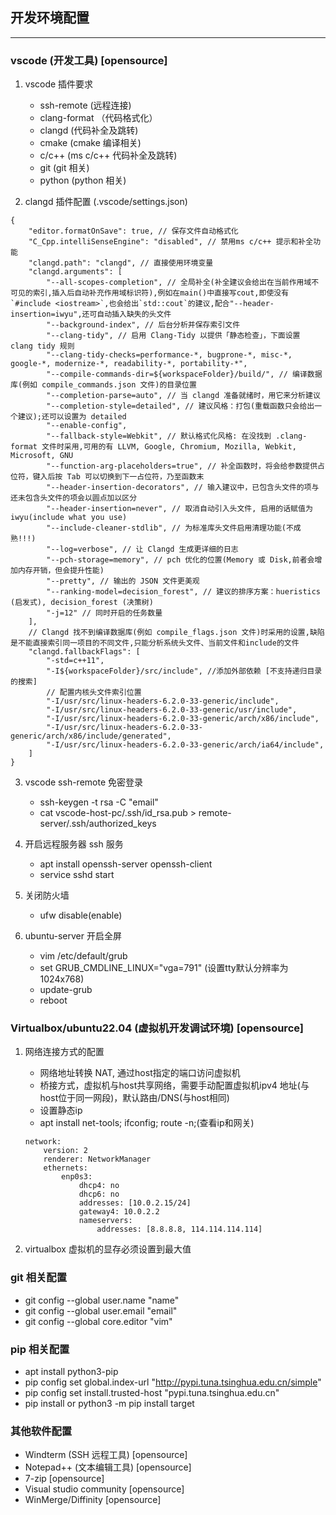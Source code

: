 ## 开发环境配置 ##
------------------------------------
### vscode (开发工具)    [opensource]

1. vscode 插件要求
	- ssh-remote     (远程连接)
	- clang-format  （代码格式化）
	- clangd         (代码补全及跳转)
	- cmake          (cmake 编译相关)
	- c/c++          (ms c/c++ 代码补全及跳转)
	- git            (git 相关)
	- python         (python 相关)

2. clangd 插件配置 (.vscode/settings.json)

```
{
	"editor.formatOnSave": true, // 保存文件自动格式化
	"C_Cpp.intelliSenseEngine": "disabled", // 禁用ms c/c++ 提示和补全功能
	"clangd.path": "clangd", // 直接使用环境变量
	"clangd.arguments": [
		"--all-scopes-completion", // 全局补全(补全建议会给出在当前作用域不可见的索引,插入后自动补充作用域标识符),例如在main()中直接写cout,即使没有`#include <iostream>`,也会给出`std::cout`的建议,配合"--header-insertion=iwyu",还可自动插入缺失的头文件
		"--background-index", // 后台分析并保存索引文件
		"--clang-tidy", // 启用 Clang-Tidy 以提供「静态检查」，下面设置 clang tidy 规则
		"--clang-tidy-checks=performance-*, bugprone-*, misc-*, google-*, modernize-*, readability-*, portability-*",
		"--compile-commands-dir=${workspaceFolder}/build/", // 编译数据库(例如 compile_commands.json 文件)的目录位置
		"--completion-parse=auto", // 当 clangd 准备就绪时，用它来分析建议
		"--completion-style=detailed", // 建议风格：打包(重载函数只会给出一个建议);还可以设置为 detailed
		"--enable-config",
		"--fallback-style=Webkit", // 默认格式化风格: 在没找到 .clang-format 文件时采用,可用的有 LLVM, Google, Chromium, Mozilla, Webkit, Microsoft, GNU
		"--function-arg-placeholders=true", // 补全函数时，将会给参数提供占位符，键入后按 Tab 可以切换到下一占位符，乃至函数末
		"--header-insertion-decorators", // 输入建议中，已包含头文件的项与还未包含头文件的项会以圆点加以区分
		"--header-insertion=never", // 取消自动引入头文件, 启用的话赋值为 iwyu(include what you use)
		"--include-cleaner-stdlib", // 为标准库头文件启用清理功能(不成熟!!!)
		"--log=verbose", // 让 Clangd 生成更详细的日志
		"--pch-storage=memory", // pch 优化的位置(Memory 或 Disk,前者会增加内存开销，但会提升性能)
		"--pretty", // 输出的 JSON 文件更美观
		"--ranking-model=decision_forest", // 建议的排序方案：hueristics (启发式), decision_forest (决策树)
		"-j=12" // 同时开启的任务数量
	],
	// Clangd 找不到编译数据库(例如 compile_flags.json 文件)时采用的设置,缺陷是不能直接索引同一项目的不同文件,只能分析系统头文件、当前文件和include的文件
	"clangd.fallbackFlags": [
		"-std=c++11",
		"-I${workspaceFolder}/src/include", //添加外部依赖 [不支持递归目录的搜索]
		// 配置内核头文件索引位置
		"-I/usr/src/linux-headers-6.2.0-33-generic/include",
		"-I/usr/src/linux-headers-6.2.0-33-generic/usr/include",
		"-I/usr/src/linux-headers-6.2.0-33-generic/arch/x86/include",
		"-I/usr/src/linux-headers-6.2.0-33-generic/arch/x86/include/generated",
		"-I/usr/src/linux-headers-6.2.0-33-generic/arch/ia64/include",
	]
}
```

3. vscode ssh-remote 免密登录

	- ssh-keygen -t rsa -C "email"
	- cat vscode-host-pc/.ssh/id_rsa.pub > remote-server/.ssh/authorized_keys

4. 开启远程服务器 ssh 服务

	- apt install openssh-server openssh-client
	- service sshd start

5. 关闭防火墙

	- ufw disable(enable)

6. ubuntu-server 开启全屏
	- vim /etc/default/grub
	- set GRUB_CMDLINE_LINUX="vga=791" (设置tty默认分辨率为1024x768)
	- update-grub
	- reboot
		    
### Virtualbox/ubuntu22.04 (虚拟机开发调试环境)   [opensource]

1. 网络连接方式的配置

	- 网络地址转换 NAT, 通过host指定的端口访问虚拟机
	- 桥接方式，虚拟机与host共享网络，需要手动配置虚拟机ipv4 地址(与host位于同一网段)，默认路由/DNS(与host相同)
	- 设置静态ip
	- apt install net-tools; ifconfig; route -n;(查看ip和网关)
	```
	network:
		version: 2
		renderer: NetworkManager
		ethernets:
			enp0s3:
				dhcp4: no
				dhcp6: no
				addresses: [10.0.2.15/24]
				gateway4: 10.0.2.2
				nameservers:
					addresses: [8.8.8.8, 114.114.114.114]
	```

2. virtualbox 虚拟机的显存必须设置到最大值


### git 相关配置 ###

- git config --global user.name "name"
- git config --global user.email "email"
- git config --global core.editor "vim"

### pip 相关配置 ###

- apt install python3-pip
- pip config set global.index-url "http://pypi.tuna.tsinghua.edu.cn/simple"
- pip config set install.trusted-host "pypi.tuna.tsinghua.edu.cn"
- pip install or python3 -m pip install target


### 其他软件配置 ###                                 
- Windterm (SSH 远程工具)                        [opensource]
- Notepad++ (文本编辑工具)                       [opensource]
- 7-zip                                         [opensource]
- Visual studio community                       [opensource]
- WinMerge/Diffinity                            [opensource]


